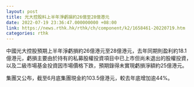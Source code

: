 ```yaml
---
layout: post
title: 光大控股料上半年淨虧損約26億至28億港元
date: 2022-07-19 23:36:47.000000000 +08:00
link: https://news.rthk.hk/rthk/ch/component/k2/1658461-20220719.htm
categories: rthk
---
```


中國光大控股預期上半年淨虧損約26億港元至28億港元，去年同期則盈利約18.1億港元，虧損主要由於持有的私募股權投資項目中已上市但尚未退出的股權投資，以及二級市場基金投資因市場價格下跌，預期錄得未實現虧損淨額約25億港元。

集團又公布，截至6月底集團現金約103.5億港元，較去年底增加逾44%。
